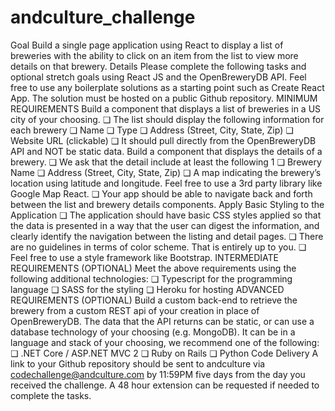 # andculture_challenge

Goal
Build a single page application using React to display a list of breweries with the ability to click on
an item from the list to view more details on that brewery.
Details
Please complete the following tasks and optional stretch goals using React JS and the
OpenBreweryDB API. Feel free to use any boilerplate solutions as a starting point such as Create
React App. The solution must be hosted on a public Github repository.
MINIMUM REQUIREMENTS
Build a component that displays a list of breweries in a US city of your choosing.
❏ The list should display the following information for each brewery
❏ Name
❏ Type
❏ Address (Street, City, State, Zip)
❏ Website URL (clickable)
❏ It should pull directly from the OpenBreweryDB API and NOT be static data.
Build a component that displays the details of a brewery.
❏ We ask that the detail include at least the following
1
❏ Brewery Name
❏ Address (Street, City, State, Zip)
❏ A map indicating the brewery’s location using latitude and longitude. Feel free to
use a 3rd party library like Google Map React.
❏ Your app should be able to navigate back and forth between the list and brewery details
components.
Apply Basic Styling to the Application
❏ The application should have basic CSS styles applied so that the data is presented in a way
that the user can digest the information, and clearly identify the navigation between the
listing and detail pages.
❏ There are no guidelines in terms of color scheme. That is entirely up to you.
❏ Feel free to use a style framework like Bootstrap.
INTERMEDIATE REQUIREMENTS (OPTIONAL)
Meet the above requirements using the following additional technologies:
❏ Typescript for the programming language
❏ SASS for the styling
❏ Heroku for hosting
ADVANCED REQUIREMENTS (OPTIONAL)
Build a custom back-end to retrieve the brewery from a custom REST api of your creation in place
of OpenBreweryDB. The data that the API returns can be static, or can use a database technology
of your choosing (e.g. MongoDB). It can be in a language and stack of your choosing, we recommend
one of the following:
❏ .NET Core / ASP.NET MVC
2
❏ Ruby on Rails
❏ Python
Code Delivery
A link to your Github repository should be sent to andculture via codechallenge@andculture.com by
11:59PM five days from the day you received the challenge. A 48 hour extension can be requested
if needed to complete the tasks.
